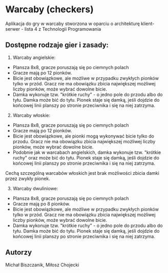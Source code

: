 # Warcaby (checkers)
Aplikacja do gry w warcaby stworzona w oparciu o architekturę klient-serwer - lista 4 z Technologii Programowania

## Dostępne rodzaje gier i zasady:

1. Warcaby angielskie:

 - Plansza 8x8, gracze poruszają się po ciemnych polach
 - Gracze mają po 12 pionków.
 - Bicie jest obowiązkowe, ale możliwe w przypadku zwykłych pionków tylko w przód. Gracz nie ma obowiązku 
zbicia największej możliwej liczby pionków, może wybrać dowolne bicie. 
- Damka wykonuje tzw. "krótkie ruchy" - o jedno pole do przodu albo do tyłu. Damka może bić do tyłu. 
Pionek staje się damką, jeśli dojdzie do końcowej linii planszy po stronie przeciwnika i się na niej zatrzyma.
  
2. Warcaby włoskie:

 - Plansza 8x8, gracze poruszają się po ciemnych polach
 - Gracze mają po 12 pionków.
 - Bicie jest obowiązkowe, ale pionki mogą wykonywać bicie tylko do przodu. Gracz nie ma obowiązku 
zbicia największej możliwej liczby pionków, może wybrać dowolne bicie. 
 - Podobnie jak w warcabach angielskich, damka wykonuje tzw. "krótkie ruchy" oraz może bić do tyłu.
   Pionek staje się damką, jeśli dojdzie do końcowej
   linii planszy po stronie przeciwnika i się na niej zatrzyma. 


Cechą szczególną warcabów włoskich jest brak możliwości zbicia damki przez zwykły pionek.

3. Warcaby dwuliniowe:

 - Plansza 8x8, gracze poruszają się po ciemnych polach
 - Gracze mają po 8 pionków. 
 - Bicie jest obowiązkowe, ale możliwe w przypadku zwykłych pionków tylko w przód. Gracz nie ma obowiązku zbicia największej możliwej liczby pionków, może wybrać dowolne bicie. 
 - Damka wykonuje tzw. "krótkie ruchy" - o jedno pole do przodu albo do tyłu. Damka może bić do tyłu. 
Pionek staje się damką, jeśli dojdzie do końcowej linii planszy po stronie przeciwnika i się na niej zatrzyma.

## Autorzy
Michał Biszczanik, Miłosz Chojecki